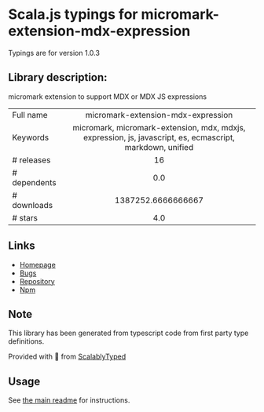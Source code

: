 
# Scala.js typings for micromark-extension-mdx-expression

Typings are for version 1.0.3

## Library description:
micromark extension to support MDX or MDX JS expressions

|                    |                 |
| ------------------ | :-------------: |
| Full name          | micromark-extension-mdx-expression |
| Keywords           | micromark, micromark-extension, mdx, mdxjs, expression, js, javascript, es, ecmascript, markdown, unified |
| # releases         | 16 |
| # dependents       | 0.0 |
| # downloads        | 1387252.6666666667 |
| # stars            | 4.0 |

## Links
- [Homepage](https://github.com/micromark/micromark-extension-mdx-expression/tree/main#readme)
- [Bugs](https://github.com/micromark/micromark-extension-mdx-expression/issues)
- [Repository](https://github.com/micromark/micromark-extension-mdx-expression/tree/main)
- [Npm](https://www.npmjs.com/package/micromark-extension-mdx-expression)
    


## Note
This library has been generated from typescript code from first party type definitions.

Provided with :purple_heart: from [ScalablyTyped](https://github.com/oyvindberg/ScalablyTyped)

## Usage
See [the main readme](../../readme.md) for instructions.


